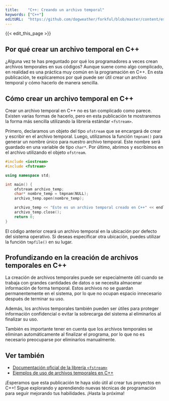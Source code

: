 ```yaml
---
title:    "C++: Creando un archivo temporal"
keywords: ["C++"]
editURL:  "https://github.com/dogweather/forkful/blob/master/content/es/cpp/creating-a-temporary-file.md"
---
```


{{< edit_this_page >}}

## Por qué crear un archivo temporal en C++

¿Alguna vez te has preguntado por qué los programadores a veces crean archivos temporales en sus códigos? Aunque suene como algo complicado, en realidad es una práctica muy común en la programación en C++. En esta publicación, te explicaremos por qué puede ser útil crear un archivo temporal y cómo hacerlo de manera sencilla.

## Cómo crear un archivo temporal en C++

Crear un archivo temporal en C++ no es tan complicado como parece. Existen varias formas de hacerlo, pero en esta publicación te mostraremos la forma más sencilla utilizando la librería estándar `<fstream>`.

Primero, declaramos un objeto del tipo `ofstream` que se encargará de crear y escribir en el archivo temporal. Luego, utilizamos la función `tmpnam()` para generar un nombre único para nuestro archivo temporal. Este nombre será guardado en una variable de tipo `char*`. Por último, abrimos y escribimos en el archivo utilizando el objeto `ofstream`.

```C++
#include <iostream>
#include <fstream>

using namespace std;

int main() {
    ofstream archivo_temp;
    char* nombre_temp = tmpnam(NULL);
    archivo_temp.open(nombre_temp);

    archivo_temp << "Este es un archivo temporal creado en C++" << endl;
    archivo_temp.close();
    return 0;
}
```

El código anterior creará un archivo temporal en la ubicación por defecto del sistema operativo. Si deseas especificar otra ubicación, puedes utilizar la función `tmpfile()` en su lugar.

## Profundizando en la creación de archivos temporales en C++

La creación de archivos temporales puede ser especialmente útil cuando se trabaja con grandes cantidades de datos o se necesita almacenar información de forma temporal. Estos archivos no se guardan permanentemente en el sistema, por lo que no ocupan espacio innecesario después de terminar su uso.

Además, los archivos temporales también pueden ser útiles para proteger información confidencial o evitar la sobrecarga del sistema al eliminarlos al finalizar su uso.

También es importante tener en cuenta que los archivos temporales se eliminan automáticamente al finalizar el programa, por lo que no es necesario preocuparse por eliminarlos manualmente.

## Ver también

- [Documentación oficial de la librería `<fstream>`](https://es.cppreference.com/w/cpp/io/basic_fstream)
- [Ejemplos de uso de archivos temporales en C++](https://www.tutorialspoint.com/outputting-a-temporary-file-in-cplusplus)

¡Esperamos que esta publicación te haya sido útil al crear tus proyectos en C++! Sigue explorando y aprendiendo nuevas técnicas de programación para seguir mejorando tus habilidades. ¡Hasta la próxima!